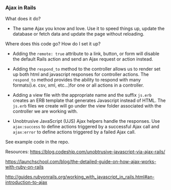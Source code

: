 ### Ajax in Rails ###

What does it do?
- The same Ajax you know and love.  Use it to speed things up, update the database or fetch data and update the page without reloading.

Where does this code go?  How do I set it up?
- Adding the `remote: true` attribute to a link, button, or form will disable the default Rails action and send an Ajax request or action instead.

- Adding the `respond_to` method to the controller allows us to render set up both html and javascript responses for controller actions. The `respond_to` method provides the ability to respond with many formats(i.e. csv, xml, etc…)for one or all actions in a controller.

- Adding a view file with the appropriate name and the suffix `js.erb` creates an ERB template that generates Javascript instead of HTML. The `js.erb` files we create will go under the view folder associated with the controller we are working with.

- Unobtrusive JavaScript (UJS) Ajax helpers handle the responses.  Use `ajax:success` to define actions triggered by a successful Ajax call and `ajax:error` to define actions triggered by a failed Ajax call.


See example code in the repo.

Resources:
https://blog.codeship.com/unobtrusive-javascript-via-ajax-rails/

https://launchschool.com/blog/the-detailed-guide-on-how-ajax-works-with-ruby-on-rails

http://guides.rubyonrails.org/working_with_javascript_in_rails.html#an-introduction-to-ajax
